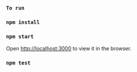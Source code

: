 ### `To run`

### `npm install`

### `npm start`

Open [http://localhost:3000](http://localhost:3000) to view it in the browser.

### `npm test`
